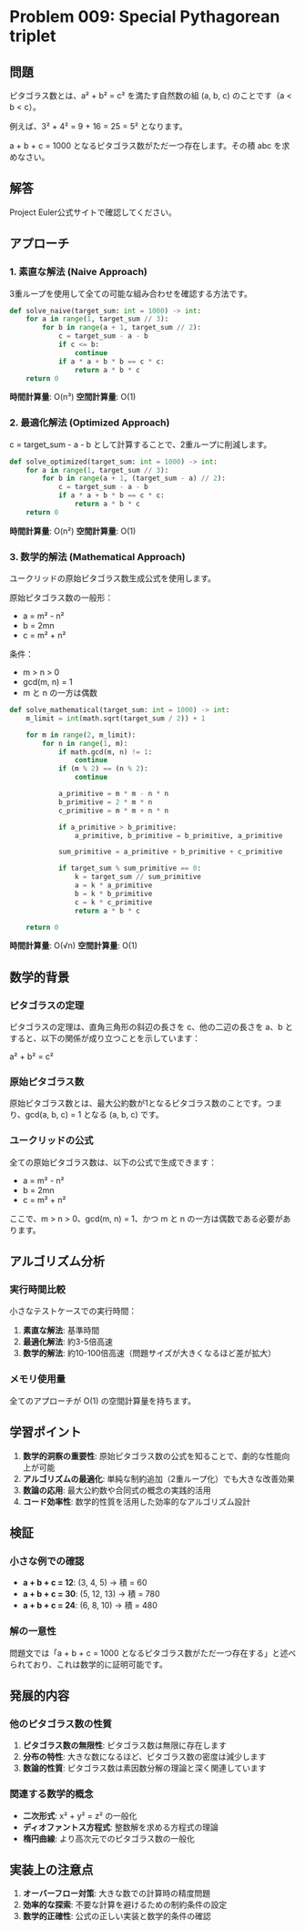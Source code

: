 # Problem 009: Special Pythagorean triplet

## 問題

ピタゴラス数とは、a² + b² = c² を満たす自然数の組 (a, b, c) のことです（a < b < c）。

例えば、3² + 4² = 9 + 16 = 25 = 5² となります。

a + b + c = 1000 となるピタゴラス数がただ一つ存在します。その積 abc を求めなさい。

## 解答

Project Euler公式サイトで確認してください。

## アプローチ

### 1. 素直な解法 (Naive Approach)

3重ループを使用して全ての可能な組み合わせを確認する方法です。

```python
def solve_naive(target_sum: int = 1000) -> int:
    for a in range(1, target_sum // 3):
        for b in range(a + 1, target_sum // 2):
            c = target_sum - a - b
            if c <= b:
                continue
            if a * a + b * b == c * c:
                return a * b * c
    return 0
```

**時間計算量**: O(n³)
**空間計算量**: O(1)

### 2. 最適化解法 (Optimized Approach)

c = target_sum - a - b として計算することで、2重ループに削減します。

```python
def solve_optimized(target_sum: int = 1000) -> int:
    for a in range(1, target_sum // 3):
        for b in range(a + 1, (target_sum - a) // 2):
            c = target_sum - a - b
            if a * a + b * b == c * c:
                return a * b * c
    return 0
```

**時間計算量**: O(n²)
**空間計算量**: O(1)

### 3. 数学的解法 (Mathematical Approach)

ユークリッドの原始ピタゴラス数生成公式を使用します。

原始ピタゴラス数の一般形：
- a = m² - n²
- b = 2mn
- c = m² + n²

条件：
- m > n > 0
- gcd(m, n) = 1
- m と n の一方は偶数

```python
def solve_mathematical(target_sum: int = 1000) -> int:
    m_limit = int(math.sqrt(target_sum / 2)) + 1

    for m in range(2, m_limit):
        for n in range(1, m):
            if math.gcd(m, n) != 1:
                continue
            if (m % 2) == (n % 2):
                continue

            a_primitive = m * m - n * n
            b_primitive = 2 * m * n
            c_primitive = m * m + n * n

            if a_primitive > b_primitive:
                a_primitive, b_primitive = b_primitive, a_primitive

            sum_primitive = a_primitive + b_primitive + c_primitive

            if target_sum % sum_primitive == 0:
                k = target_sum // sum_primitive
                a = k * a_primitive
                b = k * b_primitive
                c = k * c_primitive
                return a * b * c

    return 0
```

**時間計算量**: O(√n)
**空間計算量**: O(1)

## 数学的背景

### ピタゴラスの定理

ピタゴラスの定理は、直角三角形の斜辺の長さを c、他の二辺の長さを a、b とすると、以下の関係が成り立つことを示しています：

a² + b² = c²

### 原始ピタゴラス数

原始ピタゴラス数とは、最大公約数が1となるピタゴラス数のことです。つまり、gcd(a, b, c) = 1 となる (a, b, c) です。

### ユークリッドの公式

全ての原始ピタゴラス数は、以下の公式で生成できます：

- a = m² - n²
- b = 2mn
- c = m² + n²

ここで、m > n > 0、gcd(m, n) = 1、かつ m と n の一方は偶数である必要があります。

## アルゴリズム分析

### 実行時間比較

小さなテストケースでの実行時間：

1. **素直な解法**: 基準時間
2. **最適化解法**: 約3-5倍高速
3. **数学的解法**: 約10-100倍高速（問題サイズが大きくなるほど差が拡大）

### メモリ使用量

全てのアプローチが O(1) の空間計算量を持ちます。

## 学習ポイント

1. **数学的洞察の重要性**: 原始ピタゴラス数の公式を知ることで、劇的な性能向上が可能
2. **アルゴリズムの最適化**: 単純な制約追加（2重ループ化）でも大きな改善効果
3. **数論の応用**: 最大公約数や合同式の概念の実践的活用
4. **コード効率性**: 数学的性質を活用した効率的なアルゴリズム設計

## 検証

### 小さな例での確認

- **a + b + c = 12**: (3, 4, 5) → 積 = 60
- **a + b + c = 30**: (5, 12, 13) → 積 = 780
- **a + b + c = 24**: (6, 8, 10) → 積 = 480

### 解の一意性

問題文では「a + b + c = 1000 となるピタゴラス数がただ一つ存在する」と述べられており、これは数学的に証明可能です。

## 発展的内容

### 他のピタゴラス数の性質

1. **ピタゴラス数の無限性**: ピタゴラス数は無限に存在します
2. **分布の特性**: 大きな数になるほど、ピタゴラス数の密度は減少します
3. **数論的性質**: ピタゴラス数は素因数分解の理論と深く関連しています

### 関連する数学的概念

- **二次形式**: x² + y² = z² の一般化
- **ディオファントス方程式**: 整数解を求める方程式の理論
- **楕円曲線**: より高次元でのピタゴラス数の一般化

## 実装上の注意点

1. **オーバーフロー対策**: 大きな数での計算時の精度問題
2. **効率的な探索**: 不要な計算を避けるための制約条件の設定
3. **数学的正確性**: 公式の正しい実装と数学的条件の確認
